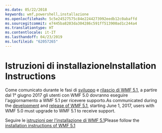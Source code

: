 ```yaml
---
ms.date: 05/22/2018
keywords: wmf,powershell,installazione
ms.openlocfilehash: 5c5e24527575c84e2244273992eedb12c0abaffd
ms.sourcegitcommit: e7445ba8203da304286c591ff513900ad1c244a4
ms.translationtype: HT
ms.contentlocale: it-IT
ms.lasthandoff: 04/23/2019
ms.locfileid: "62057265"
---
```

# <a name="installation-instructions"></a><span data-ttu-id="9d52b-102">Istruzioni di installazione</span><span class="sxs-lookup"><span data-stu-id="9d52b-102">Installation Instructions</span></span>

<span data-ttu-id="9d52b-103">Come comunicato durante le fasi di [sviluppo](https://blogs.msdn.microsoft.com/powershell/2016/04/06/windows-management-framework-5-0-updates-and-wmf-5-1/) e [rilascio di WMF 5.1](https://blogs.msdn.microsoft.com/powershell/2017/03/28/windows-management-framework-wmf-5-1-now-in-microsoft-update-catalog/), a partire dal 1° giugno 2017 gli utenti con WMF 5.0 dovranno eseguire l'aggiornamento a WMF 5.1 per ricevere supporto.</span><span class="sxs-lookup"><span data-stu-id="9d52b-103">As communicated during the [development](https://blogs.msdn.microsoft.com/powershell/2016/04/06/windows-management-framework-5-0-updates-and-wmf-5-1/) and [release of WMF 5.1](https://blogs.msdn.microsoft.com/powershell/2017/03/28/windows-management-framework-wmf-5-1-now-in-microsoft-update-catalog/), starting June 1, 2017, users with WMF 5.0 must upgrade to WMF 5.1 to receive support.</span></span>

<span data-ttu-id="9d52b-104">Seguire le [istruzioni per l'installazione di WMF 5.1](../5.1/install-configure.md)</span><span class="sxs-lookup"><span data-stu-id="9d52b-104">Please follow the [installation instructions of WMF 5.1](../5.1/install-configure.md)</span></span>
